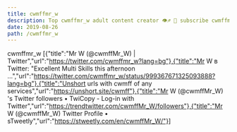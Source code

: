 ```yaml
---
title: cwmffmr_w
description: Top cwmffmr_w adult content creator 👁♐️ 👑 subscribe cwmffmr_w to my porn site below IG cwmffmr_w
date: 2019-08-26
path: /cwmffmr_w
---
```


cwmffmr_w
[{"title":"Mr W (@cwmffMr_W) | Twitter","url":"https://twitter.com/cwmffmr_w?lang=bg"},{"title":"Mr W в Twitter: \"Excellent Multi Skills this afternoon ...","url":"https://twitter.com/cwmffmr_w/status/999367671325093888?lang=bg"},{"title":"Unshort urls with cwmff of any services","url":"https://unshort.site/cwmff"},{"title":"Mr W (@cwmffMr_W) 's Twitter followers • TwiCopy - Log-in with Twitter","url":"https://trendtwitter.com/cwmffMr_W/followers"},{"title":"Mr W (@cwmffMr_W) Twitter Profile • sTweetly","url":"https://stweetly.com/en/cwmffMr_W/"}]

